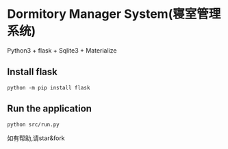 # Dormitory Manager System(寝室管理系统)
Python3 + flask + Sqlite3 + Materialize

## Install flask  
`python -m pip install flask`  

## Run the application 
`python src/run.py`

如有帮助,请star&fork
